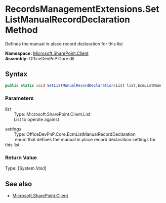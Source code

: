 # RecordsManagementExtensions.SetListManualRecordDeclaration Method  
Defines the manual in place record declaration for this list  

**Namespace:** [Microsoft.SharePoint.Client](Microsoft.SharePoint.Client.md)  
**Assembly:** OfficeDevPnP.Core.dll  
## Syntax
```C#
public static void SetListManualRecordDeclaration(List list,EcmListManualRecordDeclaration settings)
```
### Parameters
*list*  
&emsp;&emsp;Type: Microsoft.SharePoint.Client.List  
&emsp;&emsp;List to operate against  
  
*settings*  
&emsp;&emsp;Type: OfficeDevPnP.Core.EcmListManualRecordDeclaration  
&emsp;&emsp; enum that defines the manual in place record declaration settings for this list  
  
### Return Value
Type: [System.Void]  

## See also
- [Microsoft.SharePoint.Client](Microsoft.SharePoint.Client.md)

